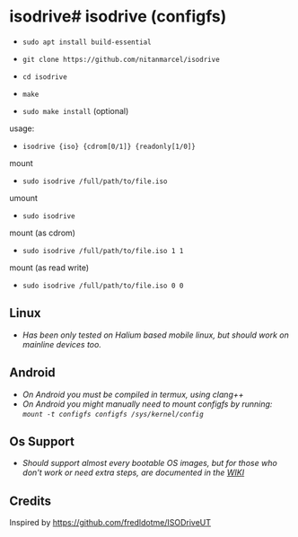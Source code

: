 # isodrive# isodrive (configfs)

* `sudo apt install build-essential`

* `git clone https://github.com/nitanmarcel/isodrive`

* `cd isodrive`

* `make`

* `sudo make install` (optional)

usage:

* `isodrive {iso} {cdrom[0/1]} {readonly[1/0]}`

mount

* `sudo isodrive /full/path/to/file.iso`

umount

* `sudo isodrive`

mount (as cdrom)

* `sudo isodrive /full/path/to/file.iso 1 1`

mount (as read write)

* `sudo isodrive /full/path/to/file.iso 0 0`

## Linux
* _Has been only tested on Halium based mobile linux, but should work on mainline devices too._

## Android

* _On Android you must be compiled in termux, using clang++_
* _On Android you might manually need to mount configfs by running: `mount -t configfs configfs /sys/kernel/config`_

## Os Support
* _Should support almost every bootable OS images, but for those who don't work or need extra steps, are documented in the [WIKI](https://github.com/nitanmarcel/isodrive/wiki)_

## Credits

Inspired by https://github.com/fredldotme/ISODriveUT
